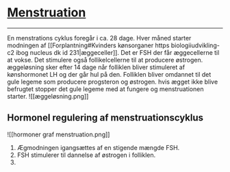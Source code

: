 # [Menstruation](https://biologiiudvikling-c2.ibog.nucleus.dk/?id=232)
---
En menstrations cyklus foregår i ca. 28 dage. Hver måned starter modningen af [[Forplantning#Kvinders kønsorganer https biologiiudvikling-c2 ibog nucleus dk id 231|æggeceller]].  Det er FSH der får æggecellerne til at vokse. Det stimulere også follikelcellerne til at producere østrogen.
æggeløsning sker efter 14 dage når folliklen bliver stimuleret af kønshormonet LH og der går hul på den. Folliklen bliver omdannet til det gule legeme som producere progsteron og østrogen. hvis ægget ikke blive befrugtet stopper det gule legeme med at fungere og menstruationen starter.
![[æggeløsning.png]]
## Hormonel regulering af menstruationscyklus
![[hormoner graf menstruation.png]]
1. Ægmodningen igangsættes af en stigende mængde FSH.
2. FSH stimulerer til dannelse af østrogen i folliklen.
3. 